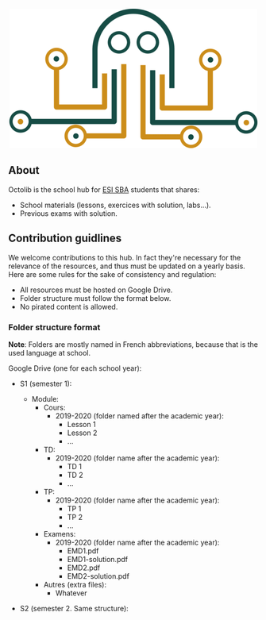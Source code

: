 <p align="center">
  <img src="/public/images/logo.png" alt="octolib logo" />
</p>

## About

Octolib is the school hub for [ESI SBA](https://www.esi-sba.dz/) students that shares:

- School materials (lessons, exercices with solution, labs...).
- Previous exams with solution.

## Contribution guidlines

We welcome contributions to this hub. In fact they're necessary for the relevance of the resources, and thus must be updated on a yearly basis. Here are some rules for the sake of consistency and regulation:

- All resources must be hosted on Google Drive.
- Folder structure must follow the format below.
- No pirated content is allowed.

### Folder structure format

**Note**: Folders are mostly named in French abbreviations, because that is the used language at school.

Google Drive (one for each school year):

- S1 (semester 1):

  - Module:
    - Cours:
      - 2019-2020 (folder named after the academic year):
        - Lesson 1
        - Lesson 2
        - ...
    - TD:
      - 2019-2020 (folder name after the academic year):
        - TD 1
        - TD 2
        - ...
    - TP:
      - 2019-2020 (folder name after the academic year):
        - TP 1
        - TP 2
        - ...
    - Examens:
      - 2019-2020 (folder name after the academic year):
        - EMD1.pdf
        - EMD1-solution.pdf
        - EMD2.pdf
        - EMD2-solution.pdf
    - Autres (extra files):
      - Whatever

- S2 (semester 2. Same structure):
